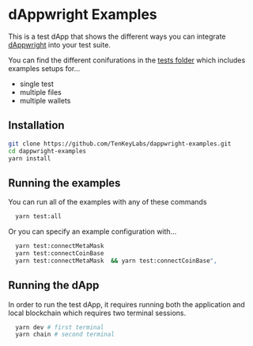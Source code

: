 # dAppwright Examples

This is a test dApp that shows the different ways you can integrate [dAppwright](https://github.com/TenKeyLabs/dappwright) into your test suite.

You can find the different conifurations in the [tests folder](https://github.com/TenKeyLabs/dappwright-examples/tree/main/tests) which includes examples setups for...

- single test
- multiple files
- multiple wallets

## Installation

```bash
git clone https://github.com/TenKeyLabs/dappwright-examples.git
cd dappwright-examples
yarn install
```

## Running the examples

You can run all of the examples with any of these commands

```bash
  yarn test:all
```

Or you can specify an example configuration with...

```bash
  yarn test:connectMetaMask
  yarn test:connectCoinBase  
  yarn test:connectMetaMask  && yarn test:connectCoinBase",
```

## Running the dApp

In order to run the test dApp, it requires running both the application and local blockchain which requires two terminal sessions.

```bash
  yarn dev # first terminal
  yarn chain # second terminal
```
